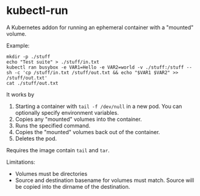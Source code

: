 # kubectl-run

A Kubernetes addon for running an ephemeral container with a "mounted" volume.

Example:
```
mkdir -p ./stuff
echo "Test suite" > ./stuff/in.txt
kubectl ran busybox -e VAR1=Hello -e VAR2=world -v ./stuff:/stuff -- sh -c 'cp /stuff/in.txt /stuff/out.txt && echo "$VAR1 $VAR2" >> /stuff/out.txt'
cat ./stuff/out.txt
```

It works by
1. Starting a container with `tail -f /dev/null` in a new pod. You can optionally specify environment variables.
2. Copies any "mounted" volumes into the container.
3. Runs the specified command.
4. Copies the "mounted" volumes back out of the container.
5. Deletes the pod.

Requires the image contain `tail` and `tar`.

Limitations:
- Volumes must be directories
- Source and destination basename for volumes must match. Source will be copied into the dirname of the destination.
